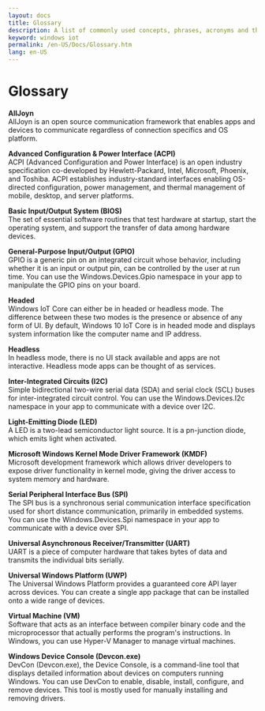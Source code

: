 ```yaml
---
layout: docs
title: Glossary
description: A list of commonly used concepts, phrases, acronyms and their meanings
keyword: windows iot
permalink: /en-US/Docs/Glossary.htm
lang: en-US
---
```


# Glossary

**AllJoyn**<br/>
AllJoyn is an open source communication framework that enables apps and devices to communicate regardless of connection specifics and OS platform.

**Advanced Configuration & Power Interface (ACPI)**<br/>
ACPI (Advanced Configuration and Power Interface) is an open industry specification co-developed by Hewlett-Packard, Intel, Microsoft, Phoenix, and Toshiba.  ACPI establishes industry-standard interfaces enabling OS-directed configuration, power management, and thermal management of mobile, desktop, and server platforms.

**Basic Input/Output System (BIOS)**<br/>
The set of essential software routines that test hardware at startup, start the operating system, and support the transfer of data among hardware devices.

**General-Purpose Input/Output (GPIO)**<br/>
GPIO is a generic pin on an integrated circuit whose behavior, including whether it is an input or output pin, can be controlled by the user at run time.  You can use the Windows.Devices.Gpio namespace in your app to manipulate the GPIO pins on your board.

**Headed**<br/>
Windows IoT Core can either be in headed or headless mode. The difference between these two modes is the presence or absence of any form of UI. By default, Windows 10 IoT Core is in headed mode and displays system information like the computer name and IP address.

**Headless**<br/>
In headless mode, there is no UI stack available and apps are not interactive. Headless mode apps can be thought of as services.

**Inter-Integrated Circuits (I2C)**<br/>
Simple bidirectional two-wire serial data (SDA) and serial clock (SCL) buses for inter-integrated circuit control.  You can use the Windows.Devices.I2c namespace in your app to communicate with a device over I2C.

**Light-Emitting Diode (LED)**<br/>
A LED is a two-lead semiconductor light source. It is a pn-junction diode, which emits light when activated.

**Microsoft Windows Kernel Mode Driver Framework (KMDF)**<br/>
Microsoft development framework which allows driver developers to expose driver functionality in kernel mode, giving the driver access to system memory and hardware.

**Serial Peripheral Interface Bus (SPI)**<br/>
The SPI bus is a synchronous serial communication interface specification used for short distance communication, primarily in embedded systems.  You can use the Windows.Devices.Spi namespace in your app to communicate with a device over SPI.

**Universal Asynchronous Receiver/Transmitter (UART)**<br/>
UART is a piece of computer hardware that takes bytes of data and transmits the individual bits serially.

**Universal Windows Platform (UWP)**<br/>
The Universal Windows Platform provides a guaranteed core API layer across devices.  You can create a single app package that can be installed onto a wide range of devices.

**Virtual Machine (VM)**<br/>
Software that acts as an interface between compiler binary code and the microprocessor that actually performs the program's instructions.  In Windows, you can use Hyper-V Manager to manage virtual machines.

**Windows Device Console (Devcon.exe)**<br/>
DevCon (Devcon.exe), the Device Console, is a command-line tool that displays detailed information about devices on computers running Windows. You can use DevCon to enable, disable, install, configure, and remove devices.  This tool is mostly used for manually installing and removing drivers.
